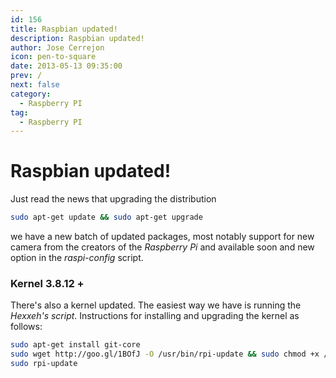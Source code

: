 ```yaml
---
id: 156
title: Raspbian updated!
description: Raspbian updated!
author: Jose Cerrejon
icon: pen-to-square
date: 2013-05-13 09:35:00
prev: /
next: false
category:
  - Raspberry PI
tag:
  - Raspberry PI
---
```


# Raspbian updated!

Just read the news that upgrading the distribution

```bash
sudo apt-get update && sudo apt-get upgrade
```

we have a new batch of updated packages, most notably support for new camera from the creators of the *Raspberry Pi* and available soon and new option in the *raspi-config* script.

###  Kernel 3.8.12 +

There's also a kernel updated. The easiest way we have is running the *Hexxeh's script*. Instructions for installing and upgrading the kernel as follows:

```bash
sudo apt-get install git-core
sudo wget http://goo.gl/1BOfJ -O /usr/bin/rpi-update && sudo chmod +x /usr/bin/rpi-update
sudo rpi-update
```